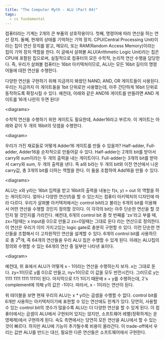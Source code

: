 ```yaml
---
title: "The Computer Myth - ALU (Part 04)"
tags:
  - cs fundamental
---
```


컴퓨터라는 기계는 2개의 큰 부품의 상호작용이다. 첫째, 명령어에 따라 연산을 하는 연산 장치. 둘째, 현재의 상태를 기억하는 기억 장치. CPU(Central Processing Unit)이라는 칩이 연산 장치를 맡고, 메모리, 또는 RAM(Random Access Memory)이라는 칩이 기억 장치 역할을 한다. 이 글에서 살펴볼 ALU(Arithmetic Logic Unit)라는 칩은 CPU에 포함된 칩으로써, 실질적으로 컴퓨터의 모든 수학적, 논리적 연산 수행을 담당한다. 즉, 우리가 살펴볼 컴퓨터는 16bit 아키텍처이므로, ALU는 모든 16bit 길이의 명령어들에 대한 연산을 수행한다.

다양한 연산을 구현하기 위해 지금까지 봐왔던 NAND, AND, OR 게이트들이 사용된다. 우리는 지금까지 이 게이트들을 1bit 단위로만 사용했는데, 아주 간단하게 16bit 단위로 동작하도록 확장시킬 수 있다. 예컨대, 아래와 같은 AND16 게이트를 만들려면 AND 게이트를 16개 나란히 두면 된다!

\<diagrams\>

수학적 연산을 수행하기 위한 게이트도 필요한데, Adder16라고 부르자. 이 게이트는 아래와 같이 두 개의 16bit의 덧셈을 수행한다.

\<diagram\>

우리가 가진 재료들로 어떻게 Adder16 게이트를 만들 수 있을까? Half-adder, Full-adder, Adder16을 순차적으로 만들어갈 수 있다. Half-adder는 2개의 bit를 받아서 carry와 sum이라는 두 개의 출력을 내는 게이트이다. Full-adder는 3개의 bit를 받아서 carry와 sum, 두 개의 출력을 낸다. 즉 a와 b라는 두 개의 bit와 이전 연산에서 나온 carry값, 총 3개의 bit를 더하는 역할을 한다. 이 둘을 조합하여 Add16을 만들 수 있다.

\<diagrams\>

ALU는 x와 y라는 16bit 입력을 받고 16bit의 출력을 내놓는 f(x, y) = out 의 역할을 하는 게이트이다. 얼마나 다양한 연산(f)을 할 수 있는지는 컴퓨터 아키텍처의 디자인에 따라 다르다. 우리가 살펴볼 아키텍처에서는 control bit라고 불리는 6개의 bit를 이용해서 어떤 연산을 수행할 것인지 정의할 것이다. 이 각각의 bit는 아주 단순한 연산을 할 것인지 말 것인지를 가리킨다. 예컨대, 6개의 control bit 중 첫 번째를 'zx'라고 부를 때, zx=1일때는 x input을 0으로 만들고 zx=0일때는 그대로 둔다 라는 연산으로 정의한다. 이 연산은 우리가 이미 가지고있는 logic gate로 충분히 구현할 수 있다. 이런 단순한 연산들을 조합해서 더 고차원적인 연산을 설계할 수 있다. 6개의 control bit를 사용하므로 총 2<sup>6</sup>개, 즉 64개의 연산들을 우리 ALU 칩은 수행할 수 있게 된다. 아래는 ALU칩의 정의와 수행할 수 있는 64개의 연산 중 일부만 나타낸 표이다.

\<diagram\>

예컨대, 위 표에서 ALU가 어떻게 x - 1이라는 연산을 수행하는지 보자. x는 그대로 둔다. zy=1이므로 y를 0으로 만들고, ny=1이므로 이 값을 모두 반전시킨다. 그러므로 y는 1111 1111 1111 1111이 된다. 마지막으로 f가 1이기 때문에 x + y를 수행하는데, 2's complement에 의해 y의 값은 -1이다. 따라서, x - 1이라는 연산이 된다.

위 테이블을 보면 현재 우리의 ALU는 x * y라는 곱셈을 수행할 수 없다. control bit를 6개만 사용하는 아키텍처이기에 표현할 수 있는 연산에도 한계가 있다. 당연히, 사용할 수 있는 control bit의 갯수가 많을수록 ALU는 더 다양한 연산을 할 수 있게 된다. 이 컴퓨터에서는 곱셈이 ALU에서 구현되어 있지는 않지만, 소프트웨어 레벨(정확하게는 운영체제)에서 구현하게 된다. 속도 측면에서는 당연히 모든 연산을 ALU에서 할 수 있는 것이 빠르다. 하지만 ALU에 기능이 추가될수록 비용이 올라간다. 이 trade-off에서
우리는 값싼 ALU를 만드는 대신, 필요한 다른 연산들은 소프트웨어에서 구현한다.
